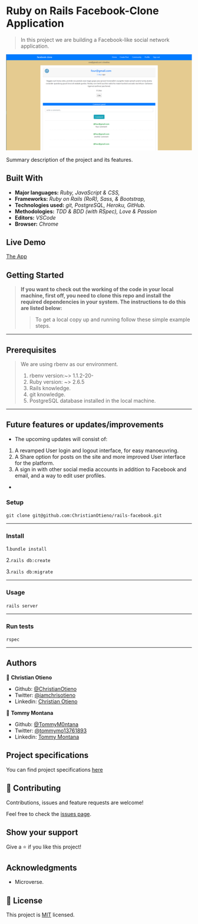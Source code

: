 # Ruby on Rails Facebook-Clone Application

> In this project we are building a Facebook-like social network application.

![screenshot](./app/assets/images/facebookclone-pic.png)

Summary description of the project and its features.

## Built With

- **Major languages:** *Ruby, JavaScript & CSS,*
- **Frameworks:** *Ruby on Rails (RoR), Sass, & Bootstrap,*
- **Technologies used:** *git, PostgreSQL, Heroku, GitHub.*
- **Methodologies:** *TDD & BDD (with RSpec), Love & Passion*
- **Editors:** *VSCode*
- **Browser:** *Chrome*

## Live Demo

[The App](https://afternoon-fortress-90229.herokuapp.com/)

## Getting Started

> **If you want to check out the working of the code in your local machine, first off, you need to clone this repo and install the required dependencies in your system. The instructions to do this are listed below:**
>> To get a local copy up and running follow these simple example steps.
***

## Prerequisites

>We are using rbenv as our environment.
> 1. rbenv version:~> 1.1.2-20-
> 2. Ruby version: ~> 2.6.5
> 3. Rails knowledge.
> 4. git knowledge.
> 5. PostgreSQL database installed in the local machine.

***
## Future features or updates/improvements
- The upcoming updates will consist of:
1. A revamped User login and logout interface, for easy manoeuvring.
2. A Share option for posts on the site and more improved User interface for the platform.
3. A sign in with other social media accounts in addition to Facebook and email, and a way to edit user profiles. 
-
### Setup

```git clone git@github.com:ChristianOtieno/rails-facebook.git```
***

### Install

1.```bundle install```

2.```rails db:create```

3.```rails db:migrate```
***

### Usage

```rails server```
***

### Run tests

```rspec```
***

## Authors

👤 **Christian Otieno**

- Github: [@ChristianOtieno](https://github.com/ChristianOtieno)
- Twitter: [@iamchrisotieno](https://twitter.com/iamchrisotieno)
- Linkedin: [Christian Otieno](https://www.linkedin.com/in/christianotieno/)

👤 **Tommy Montana**

- Github: [@TommyM0ntana](https://github.com/TommyM0ntana)
- Twitter: [@tommymo13761893](https://twitter.com/tommymo13761893)
- Linkedin: [Tommy Montana](https://www.linkedin.com/in/tommy-h-montana/)

## Project specifications

You can find project specifications [here](https://www.theodinproject.com/courses/ruby-on-rails/lessons/final-project)

## 🤝 Contributing

Contributions, issues and feature requests are welcome!

Feel free to check the [issues page](https://github.com/ChristianOtieno/rails-facebook/issues).

## Show your support

Give a ⭐️ if you like this project!

## Acknowledgments

- Microverse.

## 📝 License

This project is [MIT](https://opensource.org/licenses/MIT) licensed.
